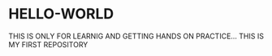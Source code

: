 # HELLO-WORLD
THIS IS ONLY FOR LEARNIG AND GETTING HANDS ON PRACTICE... THIS IS MY FIRST REPOSITORY
